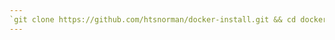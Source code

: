 ```yaml
---
`git clone https://github.com/htsnorman/docker-install.git && cd docker-install && bash docker-install.sh`
---
```

